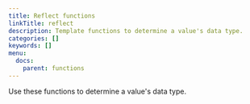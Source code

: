 ```yaml
---
title: Reflect functions
linkTitle: reflect
description: Template functions to determine a value's data type.
categories: []
keywords: []
menu:
  docs:
    parent: functions
---
```


Use these functions to determine a value's data type.
